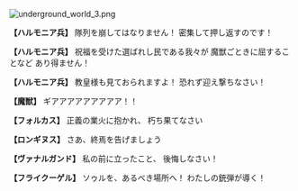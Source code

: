 
![underground_world_3.png](../images/backgrounds/underground_world_3.png)

**【ハルモニア兵】**
隊列を崩してはなりません！
密集して押し返すのです！

**【ハルモニア兵】**
祝福を受けた選ばれし民である我々が
魔獣ごときに屈することなど
あり得ません！

**【ハルモニア兵】**
教皇様も見ておられますよ！
恐れず迎え撃ちなさい！

**【魔獣】**
ギアアアアアアアアア！！

**【フォルカス】**
正義の業火に抱かれ、
朽ち果てなさい

**【ロンギヌス】**
さあ、終焉を告げましょう

**【ヴァナルガンド】**
私の前に立ったこと、
後悔しなさい！

**【フライクーゲル】**
ソゥルを、あるべき場所へ！
わたしの銃弾が導く！
